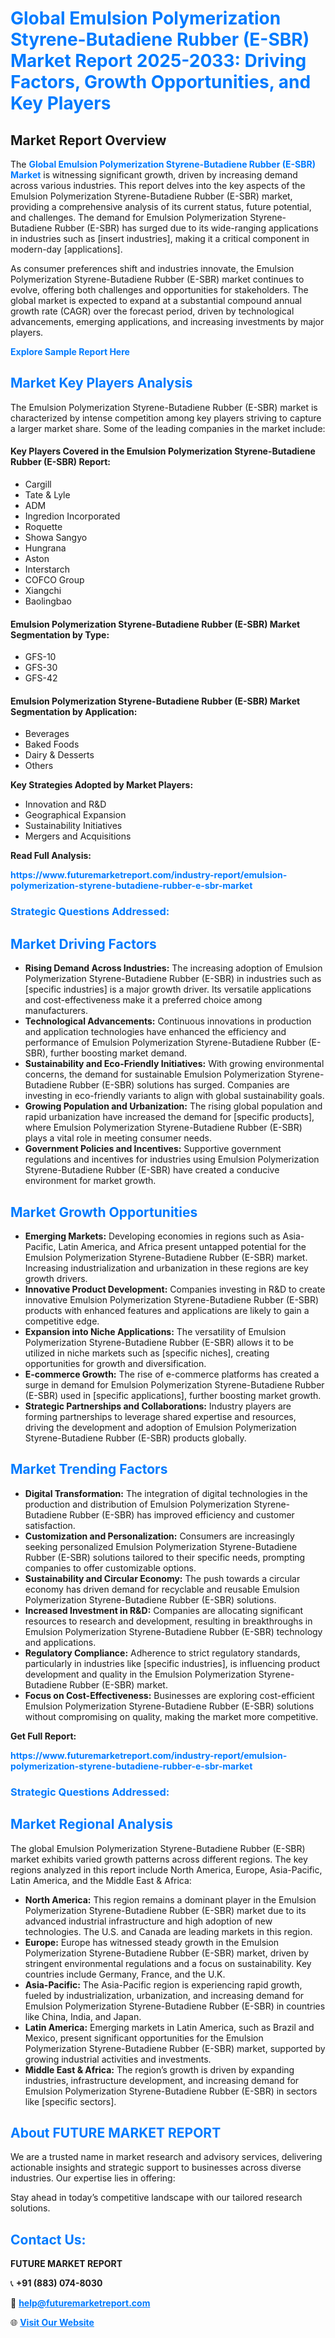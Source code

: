 <h1 style="color: #007BFF;">Global Emulsion Polymerization Styrene-Butadiene Rubber (E-SBR) Market Report 2025-2033: Driving Factors, Growth Opportunities, and Key Players</h1>

<section id="overview">
<h2>Market Report Overview</h2>
<p>The <a href="https://www.futuremarketreport.com/industry-report/emulsion-polymerization-styrene-butadiene-rubber-e-sbr-market" style="color: #007BFF; text-decoration: none;"><strong>Global Emulsion Polymerization Styrene-Butadiene Rubber (E-SBR) Market</strong></a> is witnessing significant growth, driven by increasing demand across various industries. This report delves into the key aspects of the Emulsion Polymerization Styrene-Butadiene Rubber (E-SBR) market, providing a comprehensive analysis of its current status, future potential, and challenges. The demand for Emulsion Polymerization Styrene-Butadiene Rubber (E-SBR) has surged due to its wide-ranging applications in industries such as [insert industries], making it a critical component in modern-day [applications].</p>
<p>As consumer preferences shift and industries innovate, the Emulsion Polymerization Styrene-Butadiene Rubber (E-SBR) market continues to evolve, offering both challenges and opportunities for stakeholders. The global market is expected to expand at a substantial compound annual growth rate (CAGR) over the forecast period, driven by technological advancements, emerging applications, and increasing investments by major players.</p>
</section>

<section id="overview">
<p><a href="https://www.futuremarketreport.com/request-sample/reportId=34969" style="color: #007BFF; text-decoration: none;"><strong>Explore Sample Report Here</strong></a></p>
</section>

<section id="key-players">
<h2 style="color: #007BFF;">Market Key Players Analysis</h2>
<p>The Emulsion Polymerization Styrene-Butadiene Rubber (E-SBR) market is characterized by intense competition among key players striving to capture a larger market share. Some of the leading companies in the market include:</p>
<h4>Key Players Covered in the Emulsion Polymerization Styrene-Butadiene Rubber (E-SBR) Report:</h4>
<ul><li>Cargill</li><li>Tate &amp; Lyle</li><li>ADM</li><li>Ingredion Incorporated</li><li>Roquette</li><li>Showa Sangyo</li><li>Hungrana</li><li>Aston</li><li>Interstarch</li><li>COFCO Group</li><li>Xiangchi</li><li>Baolingbao</li></ul>
<h4>Emulsion Polymerization Styrene-Butadiene Rubber (E-SBR) Market Segmentation by Type:</h4>
<ul><li>GFS-10</li><li>GFS-30</li><li>GFS-42</li></ul>

<h4>Emulsion Polymerization Styrene-Butadiene Rubber (E-SBR) Market Segmentation by Application:</h4>
<ul><li>Beverages</li><li>Baked Foods</li><li>Dairy &amp; Desserts</li><li>Others</li></ul>
<p><strong>Key Strategies Adopted by Market Players:</strong></p>
<ul>
<li>Innovation and R&D</li>
<li>Geographical Expansion</li>
<li>Sustainability Initiatives</li>
<li>Mergers and Acquisitions</li>
</ul>
</section>

<section>
<p><strong>Read Full Analysis: </strong></p><a href="https://www.futuremarketreport.com/industry-report/emulsion-polymerization-styrene-butadiene-rubber-e-sbr-market" style="color: #007BFF; text-decoration: none;"><strong>https://www.futuremarketreport.com/industry-report/emulsion-polymerization-styrene-butadiene-rubber-e-sbr-market</strong></a>
<h3 style="color: #007BFF;">Strategic Questions Addressed:</h3>
</section>

<section id="driving-factors">
<h2 style="color: #007BFF;">Market Driving Factors</h2>
<ul>
<li><strong>Rising Demand Across Industries:</strong> The increasing adoption of Emulsion Polymerization Styrene-Butadiene Rubber (E-SBR) in industries such as [specific industries] is a major growth driver. Its versatile applications and cost-effectiveness make it a preferred choice among manufacturers.</li>
<li><strong>Technological Advancements:</strong> Continuous innovations in production and application technologies have enhanced the efficiency and performance of Emulsion Polymerization Styrene-Butadiene Rubber (E-SBR), further boosting market demand.</li>
<li><strong>Sustainability and Eco-Friendly Initiatives:</strong> With growing environmental concerns, the demand for sustainable Emulsion Polymerization Styrene-Butadiene Rubber (E-SBR) solutions has surged. Companies are investing in eco-friendly variants to align with global sustainability goals.</li>
<li><strong>Growing Population and Urbanization:</strong> The rising global population and rapid urbanization have increased the demand for [specific products], where Emulsion Polymerization Styrene-Butadiene Rubber (E-SBR) plays a vital role in meeting consumer needs.</li>
<li><strong>Government Policies and Incentives:</strong> Supportive government regulations and incentives for industries using Emulsion Polymerization Styrene-Butadiene Rubber (E-SBR) have created a conducive environment for market growth.</li>
</ul>
</section>

<section id="growth-opportunities">
<h2 style="color: #007BFF;">Market Growth Opportunities</h2>
<ul>
<li><strong>Emerging Markets:</strong> Developing economies in regions such as Asia-Pacific, Latin America, and Africa present untapped potential for the Emulsion Polymerization Styrene-Butadiene Rubber (E-SBR) market. Increasing industrialization and urbanization in these regions are key growth drivers.</li>
<li><strong>Innovative Product Development:</strong> Companies investing in R&D to create innovative Emulsion Polymerization Styrene-Butadiene Rubber (E-SBR) products with enhanced features and applications are likely to gain a competitive edge.</li>
<li><strong>Expansion into Niche Applications:</strong> The versatility of Emulsion Polymerization Styrene-Butadiene Rubber (E-SBR) allows it to be utilized in niche markets such as [specific niches], creating opportunities for growth and diversification.</li>
<li><strong>E-commerce Growth:</strong> The rise of e-commerce platforms has created a surge in demand for Emulsion Polymerization Styrene-Butadiene Rubber (E-SBR) used in [specific applications], further boosting market growth.</li>
<li><strong>Strategic Partnerships and Collaborations:</strong> Industry players are forming partnerships to leverage shared expertise and resources, driving the development and adoption of Emulsion Polymerization Styrene-Butadiene Rubber (E-SBR) products globally.</li>
</ul>
</section>

<section id="trending-factors">
<h2 style="color: #007BFF;">Market Trending Factors</h2>
<ul>
<li><strong>Digital Transformation:</strong> The integration of digital technologies in the production and distribution of Emulsion Polymerization Styrene-Butadiene Rubber (E-SBR) has improved efficiency and customer satisfaction.</li>
<li><strong>Customization and Personalization:</strong> Consumers are increasingly seeking personalized Emulsion Polymerization Styrene-Butadiene Rubber (E-SBR) solutions tailored to their specific needs, prompting companies to offer customizable options.</li>
<li><strong>Sustainability and Circular Economy:</strong> The push towards a circular economy has driven demand for recyclable and reusable Emulsion Polymerization Styrene-Butadiene Rubber (E-SBR) solutions.</li>
<li><strong>Increased Investment in R&D:</strong> Companies are allocating significant resources to research and development, resulting in breakthroughs in Emulsion Polymerization Styrene-Butadiene Rubber (E-SBR) technology and applications.</li>
<li><strong>Regulatory Compliance:</strong> Adherence to strict regulatory standards, particularly in industries like [specific industries], is influencing product development and quality in the Emulsion Polymerization Styrene-Butadiene Rubber (E-SBR) market.</li>
<li><strong>Focus on Cost-Effectiveness:</strong> Businesses are exploring cost-efficient Emulsion Polymerization Styrene-Butadiene Rubber (E-SBR) solutions without compromising on quality, making the market more competitive.</li>
</ul>
</section>

<section>
<p><strong>Get Full Report: </strong></p><a href="https://www.futuremarketreport.com/industry-report/emulsion-polymerization-styrene-butadiene-rubber-e-sbr-market" style="color: #007BFF; text-decoration: none;"><strong>https://www.futuremarketreport.com/industry-report/emulsion-polymerization-styrene-butadiene-rubber-e-sbr-market</strong></a>
<h3 style="color: #007BFF;">Strategic Questions Addressed:</h3>
</section>


<section id="regional-analysis">
<h2 style="color: #007BFF;">Market Regional Analysis</h2>
<p>The global Emulsion Polymerization Styrene-Butadiene Rubber (E-SBR) market exhibits varied growth patterns across different regions. The key regions analyzed in this report include North America, Europe, Asia-Pacific, Latin America, and the Middle East & Africa:</p>
<ul>
<li><strong>North America:</strong> This region remains a dominant player in the Emulsion Polymerization Styrene-Butadiene Rubber (E-SBR) market due to its advanced industrial infrastructure and high adoption of new technologies. The U.S. and Canada are leading markets in this region.</li>
<li><strong>Europe:</strong> Europe has witnessed steady growth in the Emulsion Polymerization Styrene-Butadiene Rubber (E-SBR) market, driven by stringent environmental regulations and a focus on sustainability. Key countries include Germany, France, and the U.K.</li>
<li><strong>Asia-Pacific:</strong> The Asia-Pacific region is experiencing rapid growth, fueled by industrialization, urbanization, and increasing demand for Emulsion Polymerization Styrene-Butadiene Rubber (E-SBR) in countries like China, India, and Japan.</li>
<li><strong>Latin America:</strong> Emerging markets in Latin America, such as Brazil and Mexico, present significant opportunities for the Emulsion Polymerization Styrene-Butadiene Rubber (E-SBR) market, supported by growing industrial activities and investments.</li>
<li><strong>Middle East & Africa:</strong> The region’s growth is driven by expanding industries, infrastructure development, and increasing demand for Emulsion Polymerization Styrene-Butadiene Rubber (E-SBR) in sectors like [specific sectors].</li>
</ul>
</section>

<footer>
<h2 style="color: #007BFF;">About FUTURE MARKET REPORT</h2>
<p>We are a trusted name in market research and advisory services, delivering actionable insights and strategic support to businesses across diverse industries. Our expertise lies in offering:</p>

<p>Stay ahead in today’s competitive landscape with our tailored research solutions.</p>

<h2 style="color: #007BFF;">Contact Us:</h2>
<p><strong>FUTURE MARKET REPORT</strong></p>
<p>📞 <strong>+91 (883) 074-8030</strong></p>
<p>📧 <strong><a href="mailto:help@futuremarketreport.com" style="color: #007BFF;">help@futuremarketreport.com</a></strong></p>
<p>🌐 <strong><a href="https://www.futuremarketreport.com/" style="color: #007BFF;">Visit Our Website</a></strong></p>
</footer>